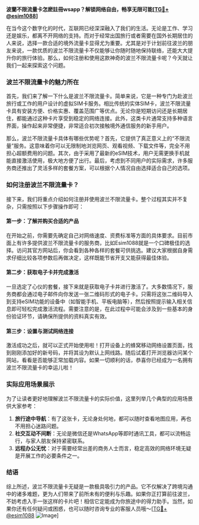 **波蘭不限流量卡怎麽註冊wsapp？解锁网络自由，畅享无限可能[[TG💪+ @esim1088](https://t.me/s/esim1088)]**

在当今这个数字化的时代，互联网已经深深融入了我们的生活。无论是工作、学习还是娱乐，都离不开网络的支持。而对于经常出国旅行或者需要在国外长期居住的人来说，选择一款合适的境外流量卡显得尤为重要。尤其是对于计划前往波兰的朋友来说，一款优质的波兰不限流量卡不仅能够让你随时随地保持联络，还能大大提升你的旅行体验。那么，如何注册和使用这款神奇的波兰不限流量卡呢？今天就让我们一起来探索这个问题。

### 波兰不限流量卡的魅力所在

首先，我们来了解一下什么是波兰不限流量卡。简单来说，它是一种专门为赴波兰旅行或工作的用户设计的虚拟SIM卡服务。相比传统的实体SIM卡，波兰不限流量卡具有安装方便、价格实惠、覆盖范围广等优点。无论你是短期访问还是长期居住，都能通过这种卡片享受到稳定的网络连接。此外，这类卡片通常支持多种语言界面，操作起来非常便捷，非常适合初次接触境外通信服务的新手用户。

那么，波兰不限流量卡具体有哪些优势呢？首先，它提供了真正意义上的“不限流量”服务。这意味着你可以无限制地浏览网页、观看视频、下载文件等，完全不用担心超额费用的问题。其次，由于采用了最新的eSIM技术，用户无需更换手机就能直接激活使用，极大地方便了出行。最后，考虑到不同用户的实际需求，许多服务商还推出了灵活多样的套餐方案，可以根据个人情况自由选择适合自己的选项。

### 如何注册波兰不限流量卡？

接下来，我们将重点介绍如何注册并使用波兰不限流量卡。整个过程其实并不复杂，只需按照以下步骤操作即可：

#### 第一步：了解并购买合适的产品

在开始之前，你需要先确定自己对网络速度、资费标准等方面的具体要求。目前市面上有许多提供波兰不限流量卡的服务商，比如Esim1088就是一个口碑极佳的选择。访问其官方网站后，你会看到各种各样的套餐可供挑选。建议大家根据自身需求仔细比较各项参数后再做决定，这样既能节省开支又能获得最佳体验。

#### 第二步：获取电子卡并完成激活

一旦选定了心仪的套餐，接下来就是获取电子卡并进行激活了。大多数情况下，服务商都会通过电子邮件向你发送一张二维码形式的电子卡。只需将这张二维码导入到支持eSIM功能的设备中（如智能手机、平板电脑等），然后按照提示输入相关信息即可轻松完成激活流程。需要注意的是，在此过程中可能会涉及到一些基本的身份验证环节，请确保所提供的资料真实有效。

#### 第三步：设置与测试网络连接

激活成功之后，就可以正式开始使用啦！打开设备上的蜂窝移动网络设置页面，找到刚刚添加好的新号码，并将其设为默认上网线路。随后试着打开浏览器访问某个网站，看看是否能够正常加载内容。如果一切顺利的话，恭喜你已经成为一名拥有波兰不限流量卡的幸运儿啦！

### 实际应用场景展示

为了让读者更好地理解波兰不限流量卡的实际价值，这里列举几个典型的应用场景供大家参考：

1. **旅行途中导航**：有了这张卡，无论身处何地，都可以随时查看地图应用，再也不用担心迷路问题。
2. **社交互动不间断**：无论是微信还是WhatsApp等即时通讯工具，都可以流畅运行，与家人朋友保持紧密联系。
3. **远程办公无忧**：对于需要经常出差的商务人士而言，稳定高效的网络环境无疑是开展工作的必要条件之一。

### 结语

综上所述，波兰不限流量卡无疑是一款极具吸引力的产品。它不仅解决了跨境沟通中的诸多难题，更为人们带来了前所未有的便利与乐趣。如果你正打算前往波兰，不妨考虑入手一张这样的卡片吧！相信它定能成为你旅途中的得力助手。当然，如果你还有任何疑问或困惑，也可以随时咨询专业的客服人员哦～[[TG💪+ @esim1088](https://t.me/s/esim1088) ![Image](https://i.postimg.cc/4NQfJmqS/Snipaste-2025-05-13-00-14-12.png)]